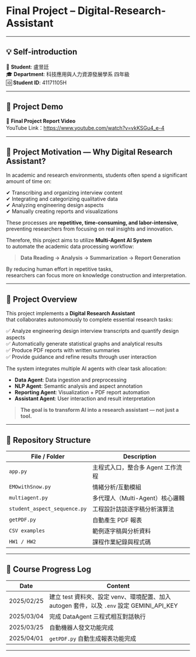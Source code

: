 # Final Project – Digital-Research-Assistant

---

## 💡 Self-introduction
👤 **Student**: 盧昱廷  
🎓 **Department**: 科技應用與人力資源發展學系 四年級  
🆔 **Student ID**: 41171105H

---

## 🎥 Project Demo

🔗 **Final Project Report Video**  
YouTube Link：https://www.youtube.com/watch?v=vkKSGu4_e-4

---

## 🎯 Project Motivation — Why Digital Research Assistant?

In academic and research environments, students often spend a significant amount of time on:

✔ Transcribing and organizing interview content  
✔ Integrating and categorizing qualitative data  
✔ Analyzing engineering design aspects  
✔ Manually creating reports and visualizations  

These processes are **repetitive, time-consuming, and labor-intensive**,  
preventing researchers from focusing on real insights and innovation.

Therefore, this project aims to utilize **Multi-Agent AI System**  
to automate the academic data processing workflow:

> **Data Reading → Analysis → Summarization → Report Generation**

By reducing human effort in repetitive tasks,  
researchers can focus more on knowledge construction and interpretation.

---

## 🚀 Project Overview

This project implements a **Digital Research Assistant**  
that collaborates autonomously to complete essential research tasks:

✅ Analyze engineering design interview transcripts and quantify design aspects  
✅ Automatically generate statistical graphs and analytical results  
✅ Produce PDF reports with written summaries  
✅ Provide guidance and refine results through user interaction  

The system integrates multiple AI agents with clear task allocation:

- **Data Agent**: Data ingestion and preprocessing  
- **NLP Agent**: Semantic analysis and aspect annotation  
- **Reporting Agent**: Visualization + PDF report automation  
- **Assistant Agent**: User interaction and result interpretation  

> **The goal is to transform AI into a research assistant — not just a tool.**


---

## 📁 Repository Structure

| File / Folder | Description |
|--------------|-------------|
| `app.py` | 主程式入口，整合多 Agent 工作流程 |
| `EMOwithSnow.py` | 情緒分析/互動模組 |
| `multiagent.py` | 多代理人（Multi-Agent）核心邏輯 |
| `student_aspect_sequence.py` | 工程設計訪談逐字稿分析演算法 |
| `getPDF.py` | 自動產生 PDF 報表 |
| `CSV examples` | 範例逐字稿與分析資料 |
| `HW1 / HW2` | 課程作業紀錄與程式碼 |

---


## 📝 Course Progress Log

| Date | Content |
|------|--------|
| 2025/02/25 | 建立 test 資料夾、設定 venv、環境配置、加入 autogen 套件，以及 `.env` 設定 GEMINI_API_KEY |
| 2025/03/04 | 完成 DataAgent 三程式相互對話執行 |
| 2025/03/25 | 自動機器人發文功能完成 |
| 2025/04/01 | `getPDF.py` 自動生成報表功能完成 |

---


